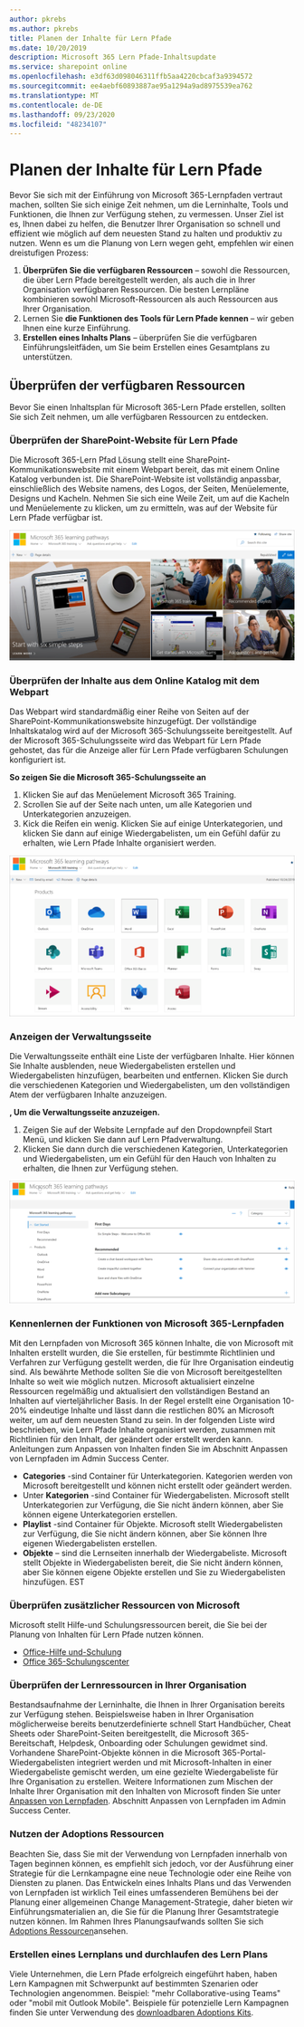 ```yaml
---
author: pkrebs
ms.author: pkrebs
title: Planen der Inhalte für Lern Pfade
ms.date: 10/20/2019
description: Microsoft 365 Lern Pfade-Inhaltsupdate
ms.service: sharepoint online
ms.openlocfilehash: e3df63d098046311ffb5aa4220cbcaf3a9394572
ms.sourcegitcommit: ee4aebf60893887ae95a1294a9ad8975539ea762
ms.translationtype: MT
ms.contentlocale: de-DE
ms.lasthandoff: 09/23/2020
ms.locfileid: "48234107"
---
```

# <a name="plan-your-learning-pathways-content"></a>Planen der Inhalte für Lern Pfade
Bevor Sie sich mit der Einführung von Microsoft 365-Lernpfaden vertraut machen, sollten Sie sich einige Zeit nehmen, um die Lerninhalte, Tools und Funktionen, die Ihnen zur Verfügung stehen, zu vermessen. Unser Ziel ist es, Ihnen dabei zu helfen, die Benutzer Ihrer Organisation so schnell und effizient wie möglich auf dem neuesten Stand zu halten und produktiv zu nutzen. Wenn es um die Planung von Lern wegen geht, empfehlen wir einen dreistufigen Prozess:

1. **Überprüfen Sie die verfügbaren Ressourcen** – sowohl die Ressourcen, die über Lern Pfade bereitgestellt werden, als auch die in Ihrer Organisation verfügbaren Ressourcen. Die besten Lernpläne kombinieren sowohl Microsoft-Ressourcen als auch Ressourcen aus Ihrer Organisation.
2. Lernen Sie **die Funktionen des Tools für Lern Pfade kennen** – wir geben Ihnen eine kurze Einführung. 
3. **Erstellen eines Inhalts Plans** – überprüfen Sie die verfügbaren Einführungsleitfäden, um Sie beim Erstellen eines Gesamtplans zu unterstützen.

## <a name="review-the-available-resources"></a>Überprüfen der verfügbaren Ressourcen
Bevor Sie einen Inhaltsplan für Microsoft 365-Lern Pfade erstellen, sollten Sie sich Zeit nehmen, um alle verfügbaren Ressourcen zu entdecken.  

### <a name="review-the-learning-pathways-sharepoint-site"></a>Überprüfen der SharePoint-Website für Lern Pfade
Die Microsoft 365-Lern Pfad Lösung stellt eine SharePoint-Kommunikationswebsite mit einem Webpart bereit, das mit einem Online Katalog verbunden ist. Die SharePoint-Website ist vollständig anpassbar, einschließlich des Website namens, des Logos, der Seiten, Menüelemente, Designs und Kacheln. Nehmen Sie sich eine Weile Zeit, um auf die Kacheln und Menüelemente zu klicken, um zu ermitteln, was auf der Website für Lern Pfade verfügbar ist.

![cg-introducing.png](media/cg-introducing.png)

### <a name="review-the-content-from-the-online-catalog-with-the-web-part"></a>Überprüfen der Inhalte aus dem Online Katalog mit dem Webpart
Das Webpart wird standardmäßig einer Reihe von Seiten auf der SharePoint-Kommunikationswebsite hinzugefügt. Der vollständige Inhaltskatalog wird auf der Microsoft 365-Schulungsseite bereitgestellt. Auf der Microsoft 365-Schulungsseite wird das Webpart für Lern Pfade gehostet, das für die Anzeige aller für Lern Pfade verfügbaren Schulungen konfiguriert ist. 

**So zeigen Sie die Microsoft 365-Schulungsseite an**
1. Klicken Sie auf das Menüelement Microsoft 365 Training. 
1. Scrollen Sie auf der Seite nach unten, um alle Kategorien und Unterkategorien anzuzeigen.
2. Kick die Reifen ein wenig. Klicken Sie auf einige Unterkategorien, und klicken Sie dann auf einige Wiedergabelisten, um ein Gefühl dafür zu erhalten, wie Lern Pfade Inhalte organisiert werden. 

![cg-adminsuccesscenterplan_01.png](media/cg-adminsuccesscenterplan_01.png)

### <a name="view-the-administration-page"></a>Anzeigen der Verwaltungsseite
Die Verwaltungsseite enthält eine Liste der verfügbaren Inhalte. Hier können Sie Inhalte ausblenden, neue Wiedergabelisten erstellen und Wiedergabelisten hinzufügen, bearbeiten und entfernen. Klicken Sie durch die verschiedenen Kategorien und Wiedergabelisten, um den vollständigen Atem der verfügbaren Inhalte anzuzeigen. 

**, Um die Verwaltungsseite anzuzeigen.**
1. Zeigen Sie auf der Website Lernpfade auf den Dropdownpfeil Start Menü, und klicken Sie dann auf Lern Pfadverwaltung.  
2. Klicken Sie dann durch die verschiedenen Kategorien, Unterkategorien und Wiedergabelisten, um ein Gefühl für den Hauch von Inhalten zu erhalten, die Ihnen zur Verfügung stehen. 

![cg-adminsuccesscenterplan_02.png](media/cg-adminsuccesscenterplan_02.png)

### <a name="get-to-know-the-capabilities-of-microsoft-365-learning-pathways"></a>Kennenlernen der Funktionen von Microsoft 365-Lernpfaden
Mit den Lernpfaden von Microsoft 365 können Inhalte, die von Microsoft mit Inhalten erstellt wurden, die Sie erstellen, für bestimmte Richtlinien und Verfahren zur Verfügung gestellt werden, die für Ihre Organisation eindeutig sind. Als bewährte Methode sollten Sie die von Microsoft bereitgestellten Inhalte so weit wie möglich nutzen. Microsoft aktualisiert einzelne Ressourcen regelmäßig und aktualisiert den vollständigen Bestand an Inhalten auf vierteljährlicher Basis. In der Regel erstellt eine Organisation 10-20% eindeutige Inhalte und lässt dann die restlichen 80% an Microsoft weiter, um auf dem neuesten Stand zu sein. In der folgenden Liste wird beschrieben, wie Lern Pfade Inhalte organisiert werden, zusammen mit Richtlinien für den Inhalt, der geändert oder erstellt werden kann. Anleitungen zum Anpassen von Inhalten finden Sie im Abschnitt Anpassen von Lernpfaden im Admin Success Center.

- **Categories** -sind Container für Unterkategorien. Kategorien werden von Microsoft bereitgestellt und können nicht erstellt oder geändert werden.
- Unter **Kategorien** -sind Container für Wiedergabelisten. Microsoft stellt Unterkategorien zur Verfügung, die Sie nicht ändern können, aber Sie können eigene Unterkategorien erstellen. 
- **Playlist** -sind Container für Objekte. Microsoft stellt Wiedergabelisten zur Verfügung, die Sie nicht ändern können, aber Sie können Ihre eigenen Wiedergabelisten erstellen.  
- **Objekte** – sind die Lernseiten innerhalb der Wiedergabeliste. Microsoft stellt Objekte in Wiedergabelisten bereit, die Sie nicht ändern können, aber Sie können eigene Objekte erstellen und Sie zu Wiedergabelisten hinzufügen. EST

### <a name="review-additional-resources-from-microsoft"></a>Überprüfen zusätzlicher Ressourcen von Microsoft
Microsoft stellt Hilfe-und Schulungsressourcen bereit, die Sie bei der Planung von Inhalten für Lern Pfade nutzen können.  

-  [Office-Hilfe und-Schulung](https://support.office.com)
-  [Office 365-Schulungscenter](https://support.office.com/office-training-center)

### <a name="review-the-learning-resources-in-your-organization"></a>Überprüfen der Lernressourcen in Ihrer Organisation
Bestandsaufnahme der Lerninhalte, die Ihnen in Ihrer Organisation bereits zur Verfügung stehen.
Beispielsweise haben in Ihrer Organisation möglicherweise bereits benutzerdefinierte schnell Start Handbücher, Cheat Sheets oder SharePoint-Seiten bereitgestellt, die Microsoft 365-Bereitschaft, Helpdesk, Onboarding oder Schulungen gewidmet sind. Vorhandene SharePoint-Objekte können in die Microsoft 365-Portal-Wiedergabelisten integriert werden und mit Microsoft-Inhalten in einer Wiedergabeliste gemischt werden, um eine gezielte Wiedergabeliste für Ihre Organisation zu erstellen. Weitere Informationen zum Mischen der Inhalte Ihrer Organisation mit den Inhalten von Microsoft finden Sie unter [Anpassen von Lernpfaden](custom_overview.md). Abschnitt Anpassen von Lernpfaden im Admin Success Center.

### <a name="leverage-the-adoption-resources"></a>Nutzen der Adoptions Ressourcen
Beachten Sie, dass Sie mit der Verwendung von Lernpfaden innerhalb von Tagen beginnen können, es empfiehlt sich jedoch, vor der Ausführung einer Strategie für die Lernkampagne eine neue Technologie oder eine Reihe von Diensten zu planen. Das Entwickeln eines Inhalts Plans und das Verwenden von Lernpfaden ist wirklich Teil eines umfassenderen Bemühens bei der Planung einer allgemeinen Change Management-Strategie, daher bieten wir Einführungsmaterialien an, die Sie für die Planung Ihrer Gesamtstrategie nutzen können. Im Rahmen Ihres Planungsaufwands sollten Sie sich [Adoptions Ressourcen](https://resources.techcommunity.microsoft.com/adoption/)ansehen.

### <a name="build-a-learning-plan-and-iterate"></a>Erstellen eines Lernplans und durchlaufen des Lern Plans 
Viele Unternehmen, die Lern Pfade erfolgreich eingeführt haben, haben Lern Kampagnen mit Schwerpunkt auf bestimmten Szenarien oder Technologien angenommen. Beispiel: "mehr Collaborative-using Teams" oder "mobil mit Outlook Mobile". Beispiele für potenzielle Lern Kampagnen finden Sie unter Verwendung des [downloadbaren Adoptions Kits](https://teamworktools.azurewebsites.net/m365lp/m365lpadoptionkit.zip).


 
